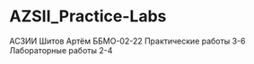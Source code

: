 # AZSII_Practice-Labs
АСЗИИ Шитов Артём ББМО-02-22
Практические работы 3-6 
Лабораторные работы 2-4

